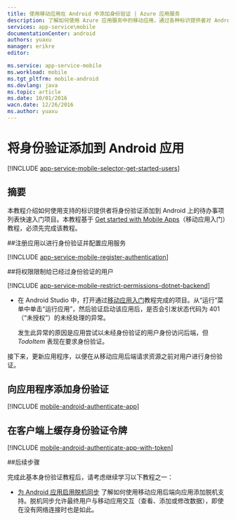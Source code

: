 ```yaml
---
title: 使用移动应用在 Android 中添加身份验证 | Azure 应用服务
description: 了解如何使用 Azure 应用服务中的移动应用，通过各种标识提供者对 Android 应用的用户进行身份验证。
services: app-service\mobile
documentationCenter: android
authors: yuaxu
manager: erikre
editor: 

ms.service: app-service-mobile
ms.workload: mobile
ms.tgt_pltfrm: mobile-android
ms.devlang: java
ms.topic: article
ms.date: 10/01/2016
wacn.date: 12/26/2016
ms.author: yuaxu
---
```


# 将身份验证添加到 Android 应用

[!INCLUDE [app-service-mobile-selector-get-started-users](../../includes/app-service-mobile-selector-get-started-users.md)]

## 摘要

本教程介绍如何使用支持的标识提供者将身份验证添加到 Android 上的待办事项列表快速入门项目。本教程基于 [Get started with Mobile Apps]（移动应用入门）教程，必须先完成该教程。

##<a name="register"></a>注册应用以进行身份验证并配置应用服务

[!INCLUDE [app-service-mobile-register-authentication](../../includes/app-service-mobile-register-authentication.md)]

##<a name="permissions"></a>将权限限制给已经过身份验证的用户

[!INCLUDE [app-service-mobile-restrict-permissions-dotnet-backend](../../includes/app-service-mobile-restrict-permissions-dotnet-backend.md)]

* 在 Android Studio 中，打开通过[移动应用入门]教程完成的项目。从“运行”菜单中单击“运行应用”，然后验证启动该应用后，是否会引发状态代码为 401（“未授权”）的未经处理的异常。

     发生此异常的原因是应用尝试以未经身份验证的用户身份访问后端，但 *TodoItem* 表现在要求身份验证。

接下来，更新应用程序，以便在从移动应用后端请求资源之前对用户进行身份验证。

## 向应用程序添加身份验证

[!INCLUDE [mobile-android-authenticate-app](../../includes/mobile-android-authenticate-app.md)]

## <a name="cache-tokens"></a>在客户端上缓存身份验证令牌

[!INCLUDE [mobile-android-authenticate-app-with-token](../../includes/mobile-android-authenticate-app-with-token.md)]

##后续步骤

完成此基本身份验证教程后，请考虑继续学习以下教程之一：

+ [为 Android 应用启用脱机同步](./app-service-mobile-android-get-started-offline-data.md)
  了解如何使用移动应用后端向应用添加脱机支持。脱机同步允许最终用户与移动应用交互（查看、添加或修改数据），即使在没有网络连接时也是如此。

<!-- Anchors. -->

[Register your app for authentication and configure Mobile Services]: #register
[Restrict table permissions to authenticated users]: #permissions
[Add authentication to the app]: #add-authentication
[Store authentication tokens on the client]: #cache-tokens
[Refresh expired tokens]: #refresh-tokens
[Next Steps]: #next-steps

<!-- URLs. -->
[Get started with Mobile Apps]: ./app-service-mobile-android-get-started.md
[移动应用入门]: ./app-service-mobile-android-get-started.md

<!---HONumber=Mooncake_1219_2016-->